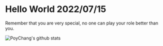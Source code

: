# Hello World 2022/07/15

Remember that you are very special, no one can play your role better than you.

![PoyChang's github stats](https://github-readme-stats.vercel.app/api?username=poychang&show_icons=true&theme=dracula)
